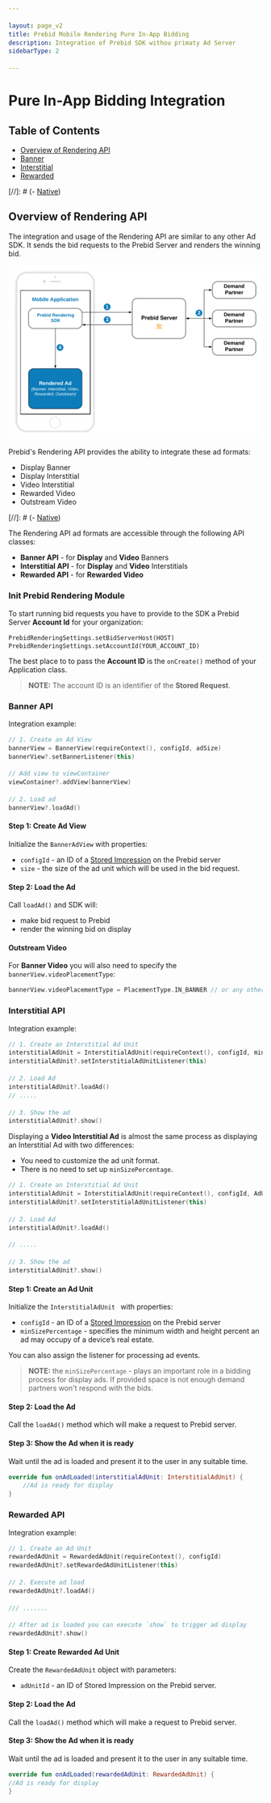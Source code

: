 ```yaml
---

layout: page_v2
title: Prebid Mobile Rendering Pure In-App Bidding
description: Integration of Prebid SDK withou primaty Ad Server
sidebarType: 2

---
```


# Pure In-App Bidding Integration

## Table of Contents

- [Overview of Rendering API](#mobile-api)
- [Banner](#banner-api)
- [Interstitial](#interstitial-api)
- [Rewarded](#rewarded-api)

[//]: # (- [Native](android-sdk-integration-pb-native.html))

## Overview of Rendering API

The integration and usage of the Rendering API are similar to any other Ad SDK. It sends the bid requests to the Prebid Server and renders the winning bid. 

![Rendering with GAM as the Primary Ad Server](/assets/images/prebid-mobile/modules/rendering/Prebid-In-App-Bidding-Overview-Pure-Prebid.png)

Prebid's Rendering API provides the ability to integrate these ad formats:

- Display Banner
- Display Interstitial
- Video Interstitial 
- Rewarded Video
- Outstream Video

[//]: # (- [Native](android-sdk-integration-pb-native.html))

The Rendering API ad formats are accessible through the following API classes:

- **Banner API** - for **Display** and **Video**  Banners
- **Interstitial API** - for **Display** and **Video** Interstitials
- **Rewarded API** - for **Rewarded Video**

### Init Prebid Rendering Module

To start running bid requests you have to provide to the SDK a Prebid Server **Account Id** for your organization:

```
PrebidRenderingSettings.setBidServerHost(HOST)
PrebidRenderingSettings.setAccountId(YOUR_ACCOUNT_ID)
```

The best place to to pass the **Account ID** is the `onCreate()` method of your Application class.

> **NOTE:** The account ID is an identifier of the **Stored Request**.

### Banner API

Integration example:


``` kotlin
// 1. Create an Ad View
bannerView = BannerView(requireContext(), configId, adSize)
bannerView?.setBannerListener(this)

// Add view to viewContainer
viewContainer?.addView(bannerView)

// 2. Load ad
bannerView?.loadAd()
```

#### Step 1: Create Ad View

Initialize the `BannerAdView` with properties:

- `configId` - an ID of a [Stored Impression](/prebid-server/features/pbs-storedreqs.html) on the Prebid server
- `size` - the size of the ad unit which will be used in the bid request.

#### Step 2: Load the Ad

Call `loadAd()` and SDK will:

- make bid request to Prebid
- render the winning bid on display

#### Outstream Video

For **Banner Video** you will also need to specify the `bannerView.videoPlacementType`:

``` kotlin
bannerView.videoPlacementType = PlacementType.IN_BANNER // or any other available type
```

### Interstitial API

Integration example:

``` kotlin
// 1. Create an Interstitial Ad Unit
interstitialAdUnit = InterstitialAdUnit(requireContext(), configId, minSizePercentage)
interstitialAdUnit?.setInterstitialAdUnitListener(this)

// 2. Load Ad
interstitialAdUnit?.loadAd()
// .....

// 3. Show the ad
interstitialAdUnit?.show()
```

Displaying a **Video Interstitial Ad** is almost the same process as displaying an Interstitial Ad with two differences:

- You need to customize the ad unit format.
- There is no need to set up `minSizePercentage`.

``` kotlin
// 1. Create an Interstitial Ad Unit
interstitialAdUnit = InterstitialAdUnit(requireContext(), configId, AdUnitFormat.VIDEO)
interstitialAdUnit?.setInterstitialAdUnitListener(this)

// 2. Load Ad
interstitialAdUnit?.loadAd()

// .....

// 3. Show the ad
interstitialAdUnit?.show()
```


#### Step 1: Create an Ad Unit

Initialize the `InterstitialAdUnit ` with properties:

- `configId` - an ID of a [Stored Impression](/prebid-server/features/pbs-storedreqs.html) on the Prebid server
- `minSizePercentage` - specifies the minimum width and height percent an ad may occupy of a device’s real estate.

You can also assign the listener for processing ad events.

> **NOTE:** the `minSizePercentage` - plays an important role in a bidding process for display ads. If provided space is not enough demand partners won't respond with the bids.

#### Step 2: Load the Ad

Call the `loadAd()` method which will make a request to Prebid server.


#### Step 3: Show the Ad when it is ready

Wait until the ad is loaded and present it to the user in any suitable time.

``` kotlin
override fun onAdLoaded(interstitialAdUnit: InterstitialAdUnit) {
    //Ad is ready for display
}
```

### Rewarded API

Integration example:

``` kotlin
// 1. Create an Ad Unit
rewardedAdUnit = RewardedAdUnit(requireContext(), configId)
rewardedAdUnit?.setRewardedAdUnitListener(this)
    
// 2. Execute ad load
rewardedAdUnit?.loadAd()

/// .......

// After ad is loaded you can execute `show` to trigger ad display
rewardedAdUnit?.show()
```

#### Step 1: Create Rewarded Ad Unit

Create the `RewardedAdUnit` object with parameters:

- `adUnitId` - an ID of Stored Impression on the Prebid server.

#### Step 2: Load the Ad

Call the `loadAd()` method which will make a request to Prebid server.


#### Step 3: Show the Ad when it is ready


Wait until the ad is loaded and present it to the user in any suitable time.

``` kotlin
override fun onAdLoaded(rewardedAdUnit: RewardedAdUnit) {
//Ad is ready for display
}
```
